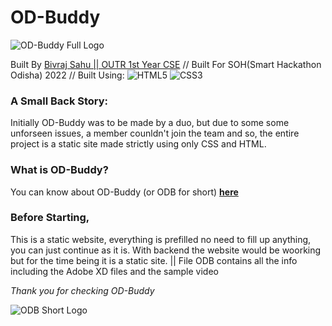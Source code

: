 # OD-Buddy
![OD-Buddy Full Logo](https://media.discordapp.net/attachments/949267750302384150/1047501974951694356/g4801.png)


Built By [Bivraj Sahu || OUTR 1st Year CSE](https://github.com/biv720) //
Built For SOH(Smart Hackathon Odisha) 2022 //
Built Using:
![HTML5](https://img.shields.io/badge/html5-%23E34F26.svg?style=for-the-badge&logo=html5&logoColor=white)  ![CSS3](https://img.shields.io/badge/css3-%231572B6.svg?style=for-the-badge&logo=css3&logoColor=white)

### A Small Back Story:
Initially OD-Buddy was to be made by a duo, but due to some some unforseen issues, a member counldn't join the team and so, the entire project is a static site made strictly using only CSS and HTML.

### What is OD-Buddy?
You can know about OD-Buddy (or ODB for short) [**here**](https://www.slideshare.net/secret/nyU0z6ihijxG9C)

### Before Starting,
This is a static website, everything is prefilled no need to fill up anything, you can just continue as it is. With backend the website would be woorking but for the time being it is a static site. || File ODB contains all the info including the Adobe XD files and the sample video 


*Thank you for checking OD-Buddy*

![ODB Short Logo](https://media.discordapp.net/attachments/949267750302384150/1047504992845701130/ODBuddyLogoShortOr.png)

